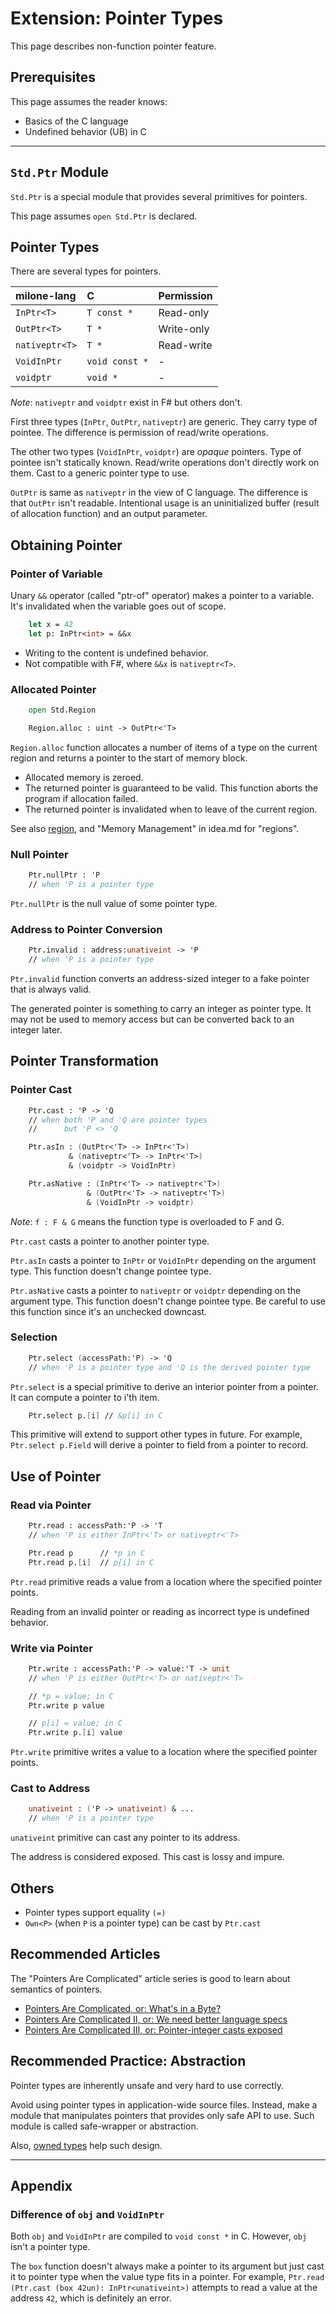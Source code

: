 # Extension: Pointer Types

This page describes non-function pointer feature.

## Prerequisites

This page assumes the reader knows:

- Basics of the C language
- Undefined behavior (UB) in C

----

## `Std.Ptr` Module

`Std.Ptr` is a special module that provides several primitives for pointers.

This page assumes `open Std.Ptr` is declared.

## Pointer Types

There are several types for pointers.

| milone-lang       | C                 | Permission    |
|:------------------|:------------------|:--------------|
| `InPtr<T>`        | `T const *`       | Read-only     |
| `OutPtr<T>`       | `T *`             | Write-only    |
| `nativeptr<T>`    | `T *`             | Read-write    |
| `VoidInPtr`       | `void const *`    | -             |
| `voidptr`         | `void *`          | -             |

*Note*: `nativeptr` and `voidptr` exist in F# but others don't.

First three types (`InPtr`, `OutPtr`, `nativeptr`) are generic. They carry type of pointee.
The difference is permission of read/write operations.

The other two types (`VoidInPtr`, `voidptr`) are *opaque* pointers.
Type of pointee isn't statically known.
Read/write operations don't directly work on them.
Cast to a generic pointer type to use.

`OutPtr` is same as `nativeptr` in the view of C language.
The difference is that `OutPtr` isn't readable.
Intentional usage is an uninitialized buffer (result of allocation function) and an output parameter.

## Obtaining Pointer

### Pointer of Variable

Unary `&&` operator (called "ptr-of" operator) makes a pointer to a variable.
It's invalidated when the variable goes out of scope.

```fsharp
    let x = 42
    let p: InPtr<int> = &&x
```

- Writing to the content is undefined behavior.
- Not compatible with F#, where `&&x` is `nativeptr<T>`.

### Allocated Pointer

```fsharp
    open Std.Region

    Region.alloc : uint -> OutPtr<'T>
```

`Region.alloc` function allocates a number of items of a type on the current region and returns a pointer to the start of memory block.

- Allocated memory is zeroed.
- The returned pointer is guaranteed to be valid. This function aborts the program if allocation failed.
- The returned pointer is invalidated when to leave of the current region.

See also [region](./x_region.md), and "Memory Management" in idea.md for "regions".

### Null Pointer

```fsharp
    Ptr.nullPtr : 'P
    // when 'P is a pointer type
```

`Ptr.nullPtr` is the null value of some pointer type.

### Address to Pointer Conversion

```fsharp
    Ptr.invalid : address:unativeint -> 'P
    // when 'P is a pointer type
```

`Ptr.invalid` function converts an address-sized integer to a fake pointer that is always valid.

The generated pointer is something to carry an integer as pointer type.
It may not be used to memory access but can be converted back to an integer later.

## Pointer Transformation

### Pointer Cast

```fsharp
    Ptr.cast : 'P -> 'Q
    // when both 'P and 'Q are pointer types
    //      but 'P <> 'Q

    Ptr.asIn : (OutPtr<'T> -> InPtr<'T>)
             & (nativeptr<'T> -> InPtr<'T>)
             & (voidptr -> VoidInPtr)

    Ptr.asNative : (InPtr<'T> -> nativeptr<'T>)
                 & (OutPtr<'T> -> nativeptr<'T>)
                 & (VoidInPtr -> voidptr)
```

*Note*: `f : F & G` means the function type is overloaded to F and G.

`Ptr.cast` casts a pointer to another pointer type.

`Ptr.asIn` casts a pointer to `InPtr` or `VoidInPtr` depending on the argument type.
This function doesn't change pointee type.

`Ptr.asNative` casts a pointer to `nativeptr` or `voidptr` depending on the argument type.
This function doesn't change pointee type.
Be careful to use this function since it's an unchecked downcast.

### Selection

```fsharp
    Ptr.select (accessPath:'P) -> 'Q
    // when 'P is a pointer type and 'Q is the derived pointer type
```

`Ptr.select` is a special primitive to derive an interior pointer from a pointer.
It can compute a pointer to i'th item.

```fsharp
    Ptr.select p.[i] // &p[i] in C
```

This primitive will extend to support other types in future.
For example, `Ptr.select p.Field` will derive a pointer to field from a pointer to record.

## Use of Pointer

### Read via Pointer

```fsharp
    Ptr.read : accessPath:'P -> 'T
    // when 'P is either InPtr<'T> or nativeptr<'T>

    Ptr.read p      // *p in C
    Ptr.read p.[i]  // p[i] in C
```

`Ptr.read` primitive reads a value from a location where the specified pointer points.

Reading from an invalid pointer or reading as incorrect type is undefined behavior.

### Write via Pointer

```fsharp
    Ptr.write : accessPath:'P -> value:'T -> unit
    // when 'P is either OutPtr<'T> or nativeptr<'T>

    // *p = value; in C
    Ptr.write p value

    // p[i] = value; in C
    Ptr.write p.[i] value
```

`Ptr.write` primitive writes a value to a location where the specified pointer points.

### Cast to Address

```fsharp
    unativeint : ('P -> unativeint) & ...
    // when 'P is a pointer type
```

`unativeint` primitive can cast any pointer to its address.

The address is considered exposed. This cast is lossy and impure.

## Others

- Pointer types support equality `(=)`
- `Own<P>` (when `P` is a pointer type) can be cast by `Ptr.cast`

## Recommended Articles

The "Pointers Are Complicated" article series is good to learn about semantics of pointers.

- [Pointers Are Complicated, or: What's in a Byte?](https://www.ralfj.de/blog/2018/07/24/pointers-and-bytes.html)
- [Pointers Are Complicated II, or: We need better language specs](https://www.ralfj.de/blog/2020/12/14/provenance.html)
- [Pointers Are Complicated III, or: Pointer-integer casts exposed](https://www.ralfj.de/blog/2022/04/11/provenance-exposed.html)

## Recommended Practice: Abstraction

Pointer types are inherently unsafe and very hard to use correctly.

Avoid using pointer types in application-wide source files.
Instead, make a module that manipulates pointers that provides only safe API to use.
Such module is called safe-wrapper or abstraction.

Also, [owned types](x_own_type.md) help such design.

----

## Appendix

### Difference of `obj` and `VoidInPtr`

Both `obj` and `VoidInPtr` are compiled to `void const *` in C.
However, `obj` isn't a pointer type.

The `box` function doesn't always make a pointer to its argument but just cast it to pointer type when the value type fits in a pointer.
For example, `Ptr.read (Ptr.cast (box 42un): InPtr<unativeint>)` attempts to read a value at the address `42`, which is definitely an error.
